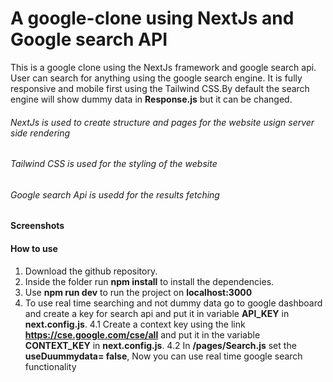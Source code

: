 # A google-clone using NextJs and Google search API

This is a google clone using the NextJs framework and google search api. User can search for anything using the google search engine. It is fully responsive and mobile first using the Tailwind CSS.By default the search engine will show dummy data in **Response.js** but it can be changed.

###### NextJs is used to create structure and pages for the website usign server side rendering
###### Tailwind CSS is used for the styling of the website
###### Google search Api is usedd for the results fetching

#### Screenshots


#### How to use

1. Download the github repository.
2. Inside the folder run **npm install** to install the dependencies.
3. Use **npm run dev** to run the project on **localhost:3000**
4. To use real time searching and not dummy data go to google dashboard and create a key for search api and put it in variable **API_KEY** in **next.config.js**.
  4.1 Create a context key using the link **https://cse.google.com/cse/all** and put it in the variable **CONTEXT_KEY** in **next.config.js**.
  4.2 In **/pages/Search.js** set the **useDuummydata= false**, Now you can use real time google search functionality 
